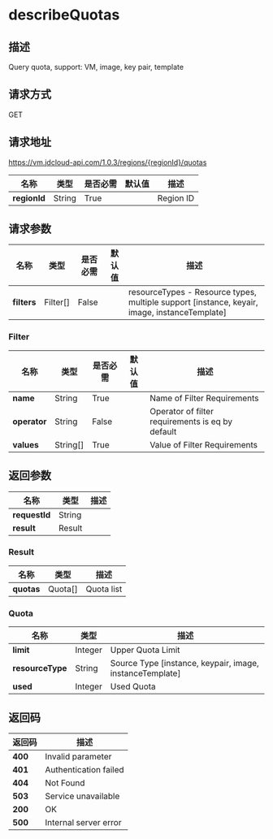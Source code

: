 # describeQuotas


## 描述
Query quota, support: VM, image, key pair, template


## 请求方式
GET

## 请求地址
https://vm.jdcloud-api.com/1.0.3/regions/{regionId}/quotas

|名称|类型|是否必需|默认值|描述|
|---|---|---|---|---|
|**regionId**|String|True| |Region ID|

## 请求参数
|名称|类型|是否必需|默认值|描述|
|---|---|---|---|---|
|**filters**|Filter[]|False| |resourceTypes - Resource types, multiple support [instance, keyair, image, instanceTemplate]<br>|

### Filter
|名称|类型|是否必需|默认值|描述|
|---|---|---|---|---|
|**name**|String|True| |Name of Filter Requirements|
|**operator**|String|False| |Operator of filter requirements is eq by default|
|**values**|String[]|True| |Value of Filter Requirements|

## 返回参数
|名称|类型|描述|
|---|---|---|
|**requestId**|String| |
|**result**|Result| |

### Result
|名称|类型|描述|
|---|---|---|
|**quotas**|Quota[]|Quota list|
### Quota
|名称|类型|描述|
|---|---|---|
|**limit**|Integer|Upper Quota Limit|
|**resourceType**|String|Source Type [instance, keypair, image, instanceTemplate]|
|**used**|Integer|Used Quota|

## 返回码
|返回码|描述|
|---|---|
|**400**|Invalid parameter|
|**401**|Authentication failed|
|**404**|Not Found  |
|**503**|Service unavailable|
|**200**|OK|
|**500**|Internal server error|
